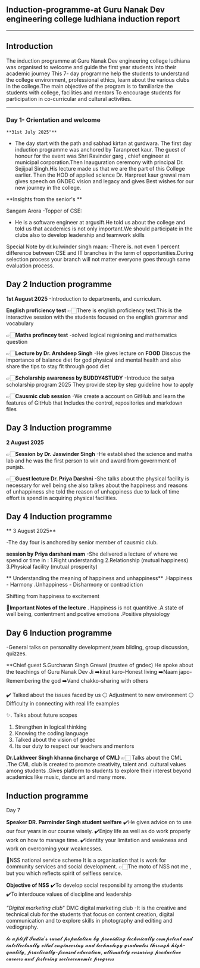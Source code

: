 ## Induction-programme-at Guru Nanak Dev engineering college ludhiana induction report ##


----

## Introduction 
The induction programme at Guru Nanak Dev engineering college ludhiana was organised to welcome and guide the first year students into their academic journey
This 7- day programme help the students to understand the college environment, professional ethics, learn about the various clubs in the college.The main objective of the program is to familiarize the students with college, facilities and mentors 
To encourage students for participation in co-curricular and cultural activities.

---

### **Day 1- Orientation and welcome** 
    **31st July 2025"** 

- The day start with the path and sabhad kirtan at gurdwara. The first day induction programme was anchored by Taranpreet kaur. The guest of honour for the event was Shri Ravinder garg , chief engineer at municipal corporation.Then Inauguration ceremony with principal Dr. Sejijpal Singh.His lecture made us that we are the part of this College earlier.
Then the HOD of applied science Dr. Harpreet kaur grewal mam gives speech on GNDEC vision and legacy and gives Best wishes for our new journey in the college.

**Insights from the senior's **

Sangam Arora -Topper of CSE:
- He is a software engineer at argusift.He told us about the college and told us that academics is not only important.We should participate in the clubs also to develop leadership and teamwork skills 

Special Note by dr.kulwinder singh maan:
-There is. not even 1 percent difference between CSE and IT branches in the term of opportunities.During selection process your branch will not matter everyone goes through same evaluation process.

## Day 2 Induction programme ##
   **1st August 2025**
-Introduction to departments, and curriculum.
 
**English proficiency test**
👉🏻There is english proficiency test.This is the interactive session with the students focused on the english grammar and vocabulary 

👉🏻**Maths profincey test**
-solved logical regnioning and mathematics question 

👉🏻**Lecture by Dr. Arshdeep Singh**
-He gives lecture on **FOOD**
Disscus the importance of balance diet for god physical and mental health and also share the tips to stay fit through good diet 

👉🏻**Scholarship awareness by BUDDY4STUDY**
-Introduce the satya scholarship program 2025 They provide step by step guideline how to apply 

👉🏻**Causmic club session**
-We create a account on GitHub and learn the features of GitHub that Includes the control, repositories and markdown files 

## Day 3 Induction programme ##
**2 August 2025**

👉🏻**Session by Dr. Jaswinder Singh**
-He established the science and maths lab and he was the first person to win and award from government of punjab.
 
👉🏻**Guest lecture Dr. Priya Darshni**
-She talks about the physical facility is necessary for well being she also talkes about the happiness and reasons of unhappiness she told the reason of unhappiness due to lack of time effort is spend in acquiring physical facilities.

## Day 4 Induction programme ##
** 3 August 2025**

-The day four is anchored by senior member of causmic club.

**session by Priya darshani mam**
-She delivered a lecture of where we spend or time in :
1.Right understanding 
2.Relationship (mutual happiness)
3.Physical facility (mutual prosperity)

** Understanding the meaning of happiness and unhappiness**
.Happiness - Harmony 
.Unhappiness - Disharmony or  contradiction 

Shifting from happiness to excitement 

**💫Important Notes of the lecture**
. Happiness is not quantitive 
.A state of well being, contentment and postive emotions 
.Positive physiology

## Day 6 Induction programme ##
-General talks on personality development,team bilding, group discussion, quizzes.

**Chief guest S.Gurcharan Singh Grewal (trustee of gndec)
He spoke about the teachings of Guru Nanak Dev Ji 
➡️kirat karo-Honest living 
➡️Naam japo- Remembering the god
➡️Vand chakko-sharing with others

✔️ Talked about the issues faced by us
⚪ Adjustment to new environment
⚪ Difficulty in connecting with real life examples 

✨. Talks about future scopes
1. Strengthen in logical thinking 
2. Knowing the coding language 
3. Talked about the vision of gndec
4. Its our duty to respect our teachers and mentors 

**Dr.Lakhveer Singh khanna (incharge of CML)**
👉🏻 Talks about the CML
.The CML club is created to promote creativity, talent and. cultural values among students 
.Gives platform to students to explore their interest beyond academics like music, dance art and many more.


## Induction programme ##
Day 7


**Speaker DR. Parminder Singh student welfare**
✔️He gives advice on to use our four years in our course wisely.
✔️Enjoy life as well as do work properly work on how to manage time.
✔️Identity your limitation and weakness and work on overcoming your weaknesses.

🌱NSS national service scheme 
It is a organisation that is work for community services and social development.
👉🏻The moto of NSS not me , but you which reflects spirit of selfless service.

**Objective of NSS**
✔️To develop social responsibility among the students 
✔️To interdouce values of discipline and leadership 

*"Digital marketing club*"
DMC digital marketing club 
-It is the creative and technical club for the students that focus on content creation, digital communication and to explore skills in photography and editing and vediography.



𝓽𝓸 𝓾𝓹𝓵𝓲𝓯𝓽 𝓘𝓷𝓭𝓲𝓪'𝓼 𝓻𝓾𝓻𝓪𝓵 𝓹𝓸𝓹𝓾𝓵𝓪𝓽𝓲𝓸𝓷 𝓫𝔂 𝓹𝓻𝓸𝓿𝓲𝓭𝓲𝓷𝓰 𝓽𝓮𝓬𝓱𝓷𝓲𝓬𝓪𝓵𝓵𝔂 𝓬𝓸𝓶𝓹𝓮𝓽𝓮𝓷𝓽 𝓪𝓷𝓭 𝓲𝓷𝓽𝓮𝓵𝓵𝓮𝓬𝓽𝓾𝓪𝓵𝓵𝔂 𝓿𝓲𝓽𝓪𝓵 𝓮𝓷𝓰𝓲𝓷𝓮𝓮𝓻𝓲𝓷𝓰 𝓪𝓷𝓭 𝓽𝓮𝓬𝓱𝓷𝓸𝓵𝓸𝓰𝔂 𝓰𝓻𝓪𝓭𝓾𝓪𝓽𝓮𝓼 𝓽𝓱𝓻𝓸𝓾𝓰𝓱 𝓱𝓲𝓰𝓱-𝓺𝓾𝓪𝓵𝓲𝓽𝔂, 𝓹𝓻𝓪𝓬𝓽𝓲𝓬𝓪𝓵𝓵𝔂-𝓯𝓸𝓬𝓾𝓼𝓮𝓭 𝓮𝓭𝓾𝓬𝓪𝓽𝓲𝓸𝓷, 𝓾𝓵𝓽𝓲𝓶𝓪𝓽𝓮𝓵𝔂 𝓮𝓷𝓼𝓾𝓻𝓲𝓷𝓰 𝓹𝓻𝓸𝓭𝓾𝓬𝓽𝓲𝓿𝓮 𝓬𝓪𝓻𝓮𝓮𝓻𝓼 𝓪𝓷𝓭 𝓯𝓸𝓼𝓽𝓮𝓻𝓲𝓷𝓰 𝓼𝓸𝓬𝓲𝓸𝓮𝓬𝓸𝓷𝓸𝓶𝓲𝓬 𝓹𝓻𝓸𝓰𝓻𝓮𝓼𝓼